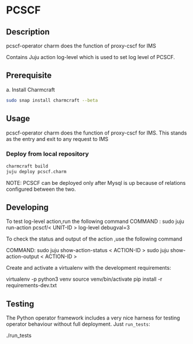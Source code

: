 <!--
 Copyright 2020 Tata Elxsi

 Licensed under the Apache License, Version 2.0 (the License); you may
 not use this file except in compliance with the License. You may obtain
 a copy of the License at

         http://www.apache.org/licenses/LICENSE-2.0

 Unless required by applicable law or agreed to in writing, software
 distributed under the License is distributed on an AS IS BASIS, WITHOUT
 WARRANTIES OR CONDITIONS OF ANY KIND, either express or implied. See the
 License for the specific language governing permissions and limitations
 under the License.

 For those usages not covered by the Apache License, Version 2.0 please
 contact: canonical@tataelxsi.onmicrosoft.com

 To get in touch with the maintainers, please contact:
 canonical@tataelxsi.onmicrosoft.com
-->

# PCSCF

## Description

pcscf-operator charm does the function of proxy-cscf for IMS

Contains Juju action log-level which is used to set log level of PCSCF.

## Prerequisite

a. Install Charmcraft

   ```bash
   sudo snap install charmcraft --beta
   ```

## Usage

pcscf-operator charm does the function of proxy-cscf for IMS. This stands as
the entry and exit to any request to IMS

### Deploy from local repository

   ```bash
   charmcraft build
   juju deploy pcscf.charm
   ```

NOTE: PCSCF can be deployed only after Mysql is up because of relations
configured between the two.

## Developing

To test log-level action,run the following command
COMMAND : sudo juju run-action pcscf/< UNIT-ID > log-level debugval=3

To check the status and output of the action ,use the following command

COMMAND:
sudo juju show-action-status < ACTION-ID >
sudo juju show-action-output < ACTION-ID >

Create and activate a virtualenv with the development requirements:

   virtualenv -p python3 venv
   source venv/bin/activate
   pip install -r requirements-dev.txt

## Testing

The Python operator framework includes a very nice harness for testing
operator behaviour without full deployment. Just `run_tests`:

   ./run_tests
